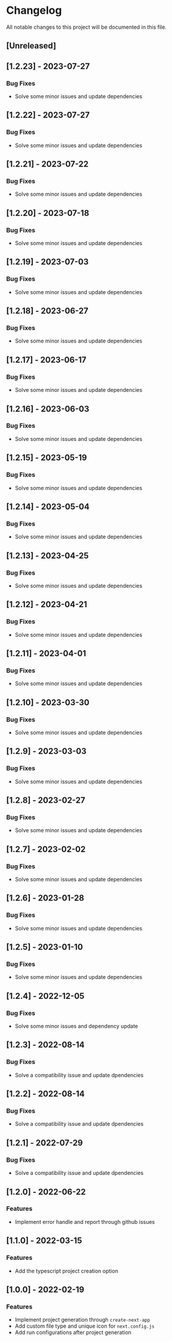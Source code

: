 # Changelog

All notable changes to this project will be documented in this file.

## [Unreleased]
## [1.2.23] - 2023-07-27

### Bug Fixes

- Solve some minor issues and update dependencies

## [1.2.22] - 2023-07-27

### Bug Fixes

- Solve some minor issues and update dependencies

## [1.2.21] - 2023-07-22

### Bug Fixes

- Solve some minor issues and update dependencies

## [1.2.20] - 2023-07-18

### Bug Fixes

- Solve some minor issues and update dependencies

## [1.2.19] - 2023-07-03

### Bug Fixes

- Solve some minor issues and update dependencies

## [1.2.18] - 2023-06-27

### Bug Fixes

- Solve some minor issues and update dependencies

## [1.2.17] - 2023-06-17

### Bug Fixes

- Solve some minor issues and update dependencies

## [1.2.16] - 2023-06-03

### Bug Fixes

- Solve some minor issues and update dependencies

## [1.2.15] - 2023-05-19

### Bug Fixes

- Solve some minor issues and update dependencies

## [1.2.14] - 2023-05-04

### Bug Fixes

- Solve some minor issues and update dependencies

## [1.2.13] - 2023-04-25

### Bug Fixes

- Solve some minor issues and update dependencies

## [1.2.12] - 2023-04-21

### Bug Fixes

- Solve some minor issues and update dependencies

## [1.2.11] - 2023-04-01

### Bug Fixes

- Solve some minor issues and update dependencies

## [1.2.10] - 2023-03-30

### Bug Fixes

- Solve some minor issues and update dependencies

## [1.2.9] - 2023-03-03

### Bug Fixes

- Solve some minor issues and update dependencies

## [1.2.8] - 2023-02-27

### Bug Fixes

- Solve some minor issues and update dependencies

## [1.2.7] - 2023-02-02

### Bug Fixes

- Solve some minor issues and update dependencies

## [1.2.6] - 2023-01-28

### Bug Fixes

- Solve some minor issues and update dependencies

## [1.2.5] - 2023-01-10

### Bug Fixes

- Solve some minor issues and update dependencies

## [1.2.4] - 2022-12-05

### Bug Fixes

- Solve some minor issues and dependency update

## [1.2.3] - 2022-08-14

### Bug Fixes

- Solve a compatibility issue and update dpendencies

## [1.2.2] - 2022-08-14

### Bug Fixes

- Solve a compatibility issue and update dpendencies

## [1.2.1] - 2022-07-29

### Bug Fixes

- Solve a compatibility issue and update dpendencies

## [1.2.0] - 2022-06-22

### Features

- Implement error handle and report through github issues

## [1.1.0] - 2022-03-15

### Features

- Add the typescript project creation option

## [1.0.0] - 2022-02-19

### Features

- Implement project generation through `create-next-app`
- Add custom file type and unique icon for `next.config.js`
- Add run configurations after project generation

<!-- generated by git-cliff -->

